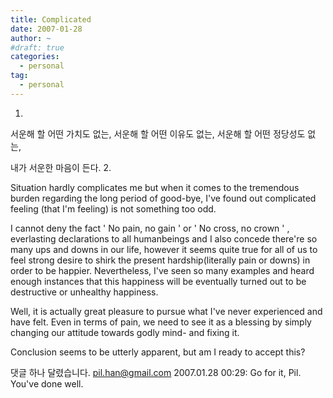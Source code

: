 ```yaml
---
title: Complicated
date: 2007-01-28
author: ~
#draft: true
categories:
  - personal
tag:
  - personal
---
```




1.

서운해 할 어떤 가치도 없는,
서운해 할 어떤 이유도 없는,
서운해 할 어떤 정당성도 없는,

내가 서운한 마음이 든다.
2.

Situation hardly complicates me but when it comes to the tremendous burden regarding the long period of good-bye, I've found out complicated feeling (that I'm feeling) is not something too odd.

I cannot deny the fact ' No pain, no gain ' or ' No cross, no crown ' , everlasting declarations to all humanbeings and I also concede there're so many ups and downs in our life, however it seems quite true for all of us to feel strong desire to shirk the present hardship(literally pain or downs) in order to be happier. Nevertheless, I've seen so many examples and heard enough instances that this happiness will be eventually turned out to be destructive or unhealthy happiness. 

Well, 
it is actually great pleasure to pursue what I've never experienced and have felt. Even in terms of pain, we need to see it as a blessing by simply changing our attitude towards godly mind- and fixing it.

Conclusion seems to be utterly apparent, but am I ready to accept this?



 댓글 하나 달렸습니다.
 pil.han@gmail.com 2007.01.28 00:29: 
Go for it, Pil. You've done well.




